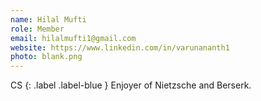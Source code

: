 ```yaml
---
name: Hilal Mufti
role: Member
email: hilalmufti1@gmail.com 
website: https://www.linkedin.com/in/varunananth1
photo: blank.png
---
```


CS
{: .label .label-blue }
Enjoyer of Nietzsche and Berserk.
